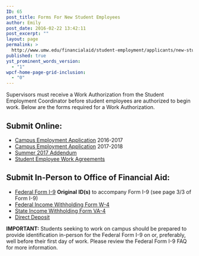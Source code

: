 ```yaml
---
ID: 65
post_title: Forms For New Student Employees
author: Emily
post_date: 2016-02-22 13:42:11
post_excerpt: ""
layout: page
permalink: >
  http://www.umw.edu/financialaid/student-employment/applicants/new-student-employees/
published: true
yst_prominent_words_version:
  - "1"
wpcf-home-page-grid-inclusion:
  - "0"
---
```

Supervisors must receive a Work Authorization from the Student Employment Coordinator before student employees are authorized to begin work. Below are the forms required for a Work Authorization.
<h2>Submit Online:</h2>
<ul>
 	<li><a href="https://orgsync.com/129314/forms/166199" target="_blank" rel="">Campus Employment Application</a> 2016-2017</li>
 	<li><a href="https://orgsync.com/129314/forms/237497">Campus Employment Application</a> 2017-2018</li>
 	<li><a href="https://orgsync.com/129314/forms/252236">Summer 2017 Addendum</a></li>
 	<li><a href="https://orgsync.com/129314/forms/188994" target="_blank" rel="">Student Employee Work Agreements</a></li>
</ul>
<h2>Submit In-Person to Office of Financial Aid:</h2>
<ul>
 	<li><a href="https://www.uscis.gov/i-9">Federal Form I-9</a> <strong>Original</strong> <strong>ID(s)</strong> to accompany Form I-9 (see page 3/3 of Form I-9)</li>
 	<li><a href="http://www.irs.gov/pub/irs-pdf/fw4.pdf">Federal Income Withholding Form W-4</a></li>
 	<li><a href="http://www.umw.edu/documents/document/va-4/">State Income Withholding Form VA-4</a></li>
 	<li><a href="http://adminfinance.umw.edu/financialaid/files/2011/09/Direct-Deposit-Form-1-10.pdf">Direct Deposit</a></li>
</ul>
<strong>IMPORTANT:</strong> Students seeking to work on campus should be prepared to provide identification in-person for the Federal Form I-9 on or, preferably, well before their first day of work. Please review the Federal Form I-9 FAQ for more information.